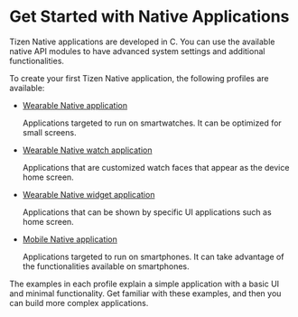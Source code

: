 # Get Started with Native Applications

Tizen Native applications are developed in C. You can use the available native API modules to have advanced system settings and additional functionalities.

To create your first Tizen Native application, the following profiles are available:

-   [Wearable Native application](wearable/first-app.md)

    Applications targeted to run on smartwatches. It can be optimized for small screens.

-   [Wearable Native watch application](wearable-watch/first-app-watch.md)

    Applications that are customized watch faces that appear as the device home screen. 
	
-   [Wearable Native widget application](wearable-widget/first-app-widget.md)

    Applications that can be shown by specific UI applications such as home screen. 

-   [Mobile Native application](mobile/first-app.md)

    Applications targeted to run on smartphones. It can take advantage of the functionalities available on smartphones.

The examples in each profile explain a simple application with a basic UI and minimal functionality.
Get familiar with these examples, and then you can build more complex applications.
